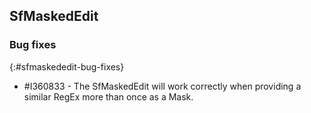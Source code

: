 ## SfMaskedEdit

### Bug fixes
{:#sfmaskededit-bug-fixes}

* \#I360833 - The SfMaskedEdit will work correctly when providing a similar RegEx more than once as a Mask.
